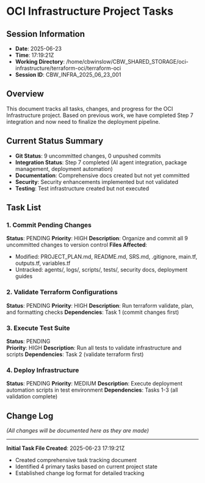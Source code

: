 # OCI Infrastructure Project Tasks

## Session Information
- **Date**: 2025-06-23
- **Time**: 17:19:21Z  
- **Working Directory**: /home/cbwinslow/CBW_SHARED_STORAGE/oci-infrastructure/terraform-oci/terraform-oci
- **Session ID**: CBW_INFRA_2025_06_23_001

## Overview
This document tracks all tasks, changes, and progress for the OCI Infrastructure project. Based on previous work, we have completed Step 7 integration and now need to finalize the deployment pipeline.

## Current Status Summary
- **Git Status**: 9 uncommitted changes, 0 unpushed commits
- **Integration Status**: Step 7 completed (AI agent integration, package management, deployment automation)
- **Documentation**: Comprehensive docs created but not yet committed
- **Security**: Security enhancements implemented but not validated
- **Testing**: Test infrastructure created but not executed

## Task List

### 1. Commit Pending Changes
**Status**: PENDING
**Priority**: HIGH
**Description**: Organize and commit all 9 uncommitted changes to version control
**Files Affected**:
- Modified: PROJECT_PLAN.md, README.md, SRS.md, .gitignore, main.tf, outputs.tf, variables.tf
- Untracked: agents/, logs/, scripts/, tests/, security docs, deployment guides

### 2. Validate Terraform Configurations  
**Status**: PENDING
**Priority**: HIGH
**Description**: Run terraform validate, plan, and formatting checks
**Dependencies**: Task 1 (commit changes first)

### 3. Execute Test Suite
**Status**: PENDING  
**Priority**: HIGH
**Description**: Run all tests to validate infrastructure and scripts
**Dependencies**: Task 2 (validate terraform first)

### 4. Deploy Infrastructure
**Status**: PENDING
**Priority**: MEDIUM
**Description**: Execute deployment automation scripts in test environment
**Dependencies**: Tasks 1-3 (all validation complete)

## Change Log
*(All changes will be documented here as they are made)*

---

**Initial Task File Created**: 2025-06-23 17:19:21Z
- Created comprehensive task tracking document
- Identified 4 primary tasks based on current project state
- Established change log format for detailed tracking

